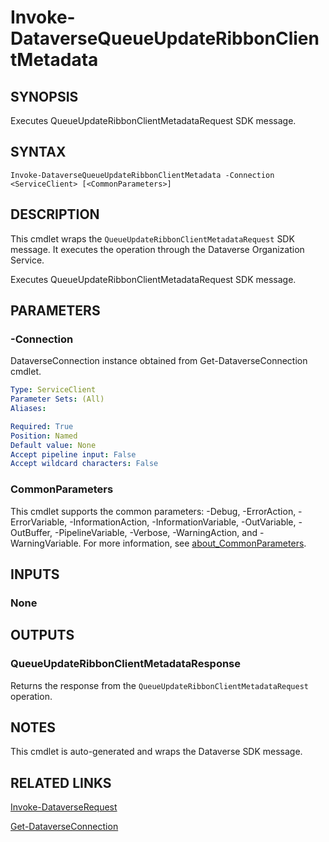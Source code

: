# Invoke-DataverseQueueUpdateRibbonClientMetadata

## SYNOPSIS
Executes QueueUpdateRibbonClientMetadataRequest SDK message.

## SYNTAX

```
Invoke-DataverseQueueUpdateRibbonClientMetadata -Connection <ServiceClient> [<CommonParameters>]
```

## DESCRIPTION

This cmdlet wraps the `QueueUpdateRibbonClientMetadataRequest` SDK message. It executes the operation through the Dataverse Organization Service.

Executes QueueUpdateRibbonClientMetadataRequest SDK message.

## PARAMETERS

### -Connection
DataverseConnection instance obtained from Get-DataverseConnection cmdlet.

```yaml
Type: ServiceClient
Parameter Sets: (All)
Aliases:

Required: True
Position: Named
Default value: None
Accept pipeline input: False
Accept wildcard characters: False
```
### CommonParameters
This cmdlet supports the common parameters: -Debug, -ErrorAction, -ErrorVariable, -InformationAction, -InformationVariable, -OutVariable, -OutBuffer, -PipelineVariable, -Verbose, -WarningAction, and -WarningVariable. For more information, see [about_CommonParameters](http://go.microsoft.com/fwlink/?LinkID=113216).

## INPUTS

### None

## OUTPUTS

### QueueUpdateRibbonClientMetadataResponse

Returns the response from the `QueueUpdateRibbonClientMetadataRequest` operation.

## NOTES

This cmdlet is auto-generated and wraps the Dataverse SDK message.

## RELATED LINKS

[Invoke-DataverseRequest](Invoke-DataverseRequest.md)

[Get-DataverseConnection](Get-DataverseConnection.md)

